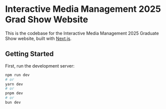 # Interactive Media Management 2025 Grad Show Website

This is the codebase for the Interactive Media Management 2025 Graduate Show website, built with [Next.js](https://nextjs.org).

## Getting Started

First, run the development server:

```bash
npm run dev
# or
yarn dev
# or
pnpm dev
# or
bun dev
```